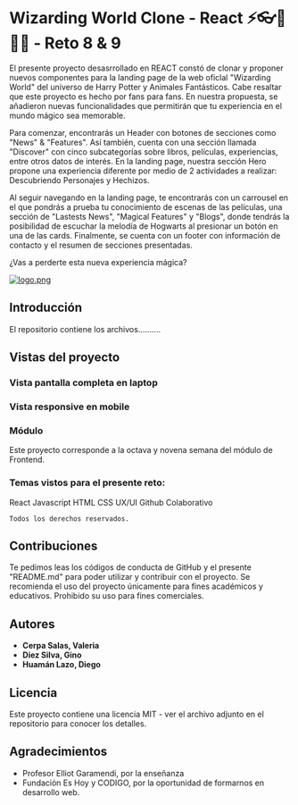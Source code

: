 # Wizarding World Clone - React ⚡👓🏰🧙‍♂ - Reto 8 & 9

El presente proyecto desasrrollado en REACT constó de clonar y proponer nuevos componentes para la landing page de la web oficlal "Wizarding World" del universo de Harry Potter y Animales Fantásticos. Cabe resaltar que este proyecto es hecho por fans para fans. En nuestra propuesta, se añadieron nuevas funcionalidades que permitirán que tu experiencia en el mundo mágico sea memorable.

Para comenzar, encontrarás un Header con botones de secciones como "News" & "Features". Así también, cuenta con una sección llamada "Discover" con cinco subcategorías sobre libros, películas, experiencias, entre otros datos de interés.
En la landing page, nuestra sección Hero propone una experiencia diferente por medio de 2 actividades a realizar: Descubriendo Personajes y Hechizos.

Al seguir navegando en la landing page, te encontrarás con un carrousel en el que pondrás a prueba tu conocimiento de escenas de las películas, una sección de "Lastests News", "Magical Features" y "Blogs", donde tendrás la posibilidad de escuchar la melodía de Hogwarts al presionar un botón en una de las cards. Finalmente, se cuenta con un footer con información de contacto y el resumen de secciones presentadas.

¿Vas a perderte esta nueva experiencia mágica?

[![logo.png](https://i.postimg.cc/LXdQ94j6/logo.png)](https://postimg.cc/mcwyVsd0)

## Introducción

El repositorio contiene los archivos..........

## Vistas del proyecto

### Vista pantalla completa en laptop

### Vista responsive en mobile

### Módulo

Este proyecto corresponde a la octava y novena semana del módulo de Frontend.

### Temas vistos para el presente reto:

React
Javascript
HTML
CSS
UX/UI
Github Colaborativo

```
Todos los derechos reservados.
```

## Contribuciones

Te pedimos leas los códigos de conducta de GitHub y el presente "README.md" para poder utilizar y contribuir con el proyecto. Se recomienda el uso del proyecto únicamente para fines académicos y educativos. Prohibido su uso para fines comerciales.

## Autores

- **Cerpa Salas, Valeria**
- **Diez Silva, Gino**
- **Huamán Lazo, Diego**

## Licencia

Este proyecto contiene una licencia MIT - ver el archivo adjunto en el repositorio para conocer los detalles.

## Agradecimientos

- Profesor Elliot Garamendi, por la enseñanza
- Fundación Es Hoy y CODIGO, por la oportunidad de formarnos en desarrollo web.
